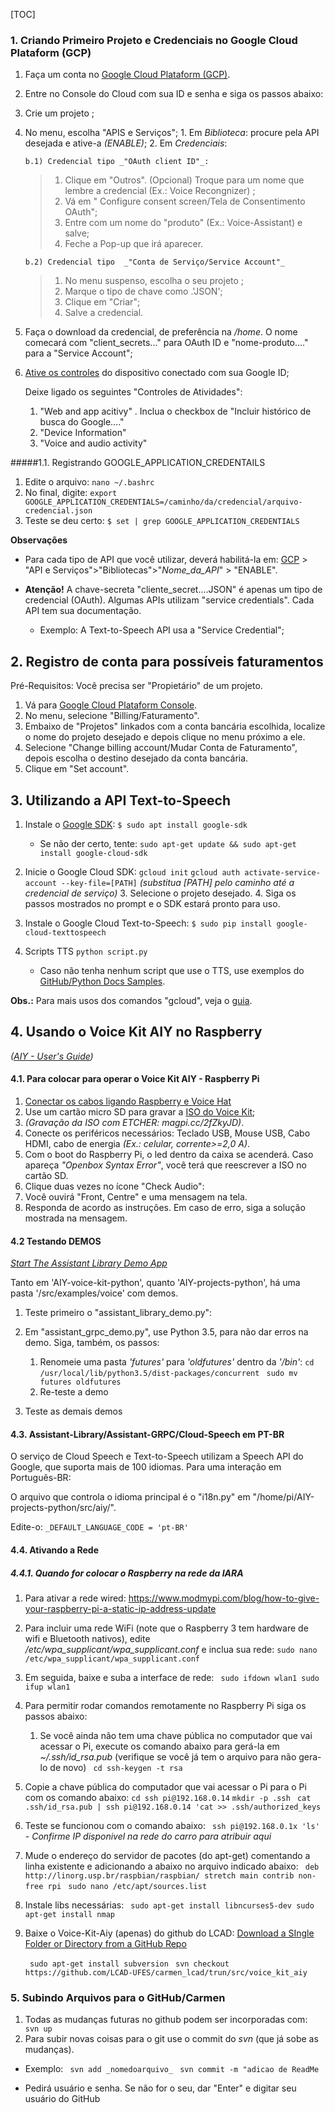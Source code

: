 [TOC]

### 1. Criando Primeiro Projeto e Credenciais no Google Cloud Plataform (GCP)

1. Faça um conta no [Google Cloud Plataform (GCP)](https://console.developers.google.com/).
2.  Entre no Console do Cloud com sua ID e senha e siga os passos abaixo:

 1. Crie um projeto ;
 2. No menu, escolha "APIS e Serviços";
		1. Em _Biblioteca_: procure pela API desejada e ative-a _(ENABLE)_;
		2. Em _Credenciais_:
		
		b.1) Credencial tipo _"OAuth client ID"_:
	>1. Clique em "Outros". (Opcional) Troque para um nome que lembre a credencial (Ex.: Voice Recongnizer) ;
	> 2. Vá em " Configure consent screen/Tela de Consentimento OAuth";
	> 3. Entre com um nome do "produto" (Ex.: Voice-Assistant) e salve;
	> 4. Feche a Pop-up que irá aparecer.

		b.2) Credencial tipo  _"Conta de Serviço/Service Account"_
	> 1. No menu suspenso, escolha o seu projeto ;
	> 2. Marque o tipo de chave como .'JSON';
	> 3. Clique em "Criar";
	> 4. Salve a credencial.

4. Faça o download da credencial, de preferência na _/home_. O nome comecará com "client_secrets..." para OAuth ID e "nome-produto...." para a "Service Account";
5. [Ative os controles](https://myaccount.google.com/activitycontrols) do dispositivo conectado com sua Google ID;

	Deixe ligado os seguintes "Controles de Atividades":
	1. "Web and app acitivy" . Inclua o checkbox de "Incluir histórico de busca do Google...."
	2. "Device Information"
	3. "Voice and audio activity"



#####1.1. Registrando GOOGLE_APPLICATION_CREDENTAILS

1. Edite o arquivo:
    `nano ~/.bashrc`
  1. No final, digite:
  `export GOOGLE_APPLICATION_CREDENTIALS=/caminho/da/credencial/arquivo-credencial.json`
2. Teste se deu certo: 
    `$ set | grep GOOGLE_APPLICATION_CREDENTIALS`

**Observações**
- Para cada tipo de API que você utilizar, deverá habilitá-la em:
[GCP](https://console.cloud.google.com/) > "API e Serviços">"Bibliotecas">"_Nome_da_API_" > "ENABLE".

- **Atenção!**
A chave-secreta "cliente_secret....JSON" é apenas um tipo de credencial (OAuth).  Algumas APIs utilizam "service credentials". Cada API tem sua documentação.
	- Exemplo: A Text-to-Speech API usa a "Service Credential";

## 2. Registro de conta para possíveis faturamentos
 Pré-Requisitos: Você precisa ser "Propietário" de um projeto.

   1. Vá para [Google Cloud Plataform Console](https://console.developers.google.com/).
   2. No menu, selecione "Billing/Faturamento".
   3. Embaixo de "Projetos" linkados com a conta bancária escolhida, localize o nome do projeto desejado e depois clique no menu próximo a ele.
   5. Selecione "Change billing account/Mudar Conta de Faturamento", depois escolha o destino desejado da conta bancária.
   6. Clique em "Set account".

## 3. Utilizando a API Text-to-Speech
1. Instale o [Google SDK](https://cloud.google.com/sdk/docs/):
    `$ sudo apt install google-sdk`
	- Se não der certo, tente:
	`sudo apt-get update && sudo apt-get install google-cloud-sdk`

2. Inicie o Google Cloud SDK:
`gcloud init`
`gcloud auth activate-service-account --key-file=[PATH]`
_(substitua [PATH] pelo caminho até a credencial de serviço)_
	3. Selecione o projeto desejado.
	4. Siga os passos mostrados no prompt e o SDK estará pronto para uso.

3. Instale o Google Cloud Text-to-Speech:
 `$ sudo pip install google-cloud-texttospeech`

4. Scripts TTS
`python script.py`

	- Caso não tenha nenhum script que use o TTS, use exemplos do [GitHub/Python Docs Samples](https://github.com/GoogleCloudPlatform/python-docs-samples/tree/master/texttospeech/cloud-client).


**Obs.:** Para mais usos dos comandos "gcloud", veja o [guia](https://cloud.google.com/sdk/docs/quickstart-debian-ubuntu).



## 4. Usando o Voice Kit AIY no Raspberry
_([AIY - User's Guide](https://aiyprojects.withgoogle.com/voice/#users-guide-1-1--connect-to-google-cloud-platform))_

#### 4.1. Para colocar para operar o Voice Kit AIY - Raspberry Pi

1. [Conectar os cabos ligando Raspberry e Voice Hat](https://aiyprojects.withgoogle.com/voice/#assembly-guide-2-assemble-the-hardware)
2. Use um cartão micro SD para gravar a [ISO do Voice Kit](magpi.cc/2x7JQfS);
 3.  _(Gravação da ISO com ETCHER: magpi.cc/2fZkyJD)_.
4. Conecte os periféricos necessários: Teclado USB, Mouse USB, Cabo HDMI, cabo de energia _(Ex.: celular, corrente>=2,0 A)_.
5. Com o boot do Raspberry Pi, o led dentro da caixa se acenderá. Caso apareça _"Openbox Syntax Error"_, você terá que reescrever a ISO no cartão SD.
6. Clique duas vezes no ícone "Check Audio":
 6. Você ouvirá "Front, Centre" e uma mensagem na tela. 
 7. Responda de acordo as instruções. Em caso de erro, siga a solução mostrada na mensagem.


#### 4.2 Testando DEMOS
_[Start The Assistant Library Demo App](https://aiyprojects.withgoogle.com/voice/#users-guide-3-1--start-the-assistant-library-demo-app)_

 Tanto em 'AIY-voice-kit-python', quanto 'AIY-projects-python', há uma pasta '/src/examples/voice' com demos.
1. Teste primeiro o "assistant_library_demo.py":

2. Em  "assistant_grpc_demo.py", use Python 3.5, para não dar erros na demo. Siga, também, os passos:
	1. Renomeie uma pasta _'futures'_ para _'oldfutures'_ dentro da _'/bin'_: 
  `cd /usr/local/lib/python3.5/dist-packages/concurrent `
  `sudo mv futures oldfutures`
	2. Re-teste a demo
2.  Teste as demais demos

#### 4.3. Assistant-Library/Assistant-GRPC/Cloud-Speech em PT-BR

 O serviço de Cloud Speech e Text-to-Speech utilizam a Speech API do Google, que suporta mais de 100 idiomas. Para uma interação em Português-BR:
 
 O arquivo que controla o idioma principal é o  "i18n.py" em "/home/pi/AIY-projects-python/src/aiy/". 
 
 Edite-o:
  `_DEFAULT_LANGUAGE_CODE = 'pt-BR' `


#### 4.4. Ativando a Rede

##### 4.4.1. Quando for colocar o Raspberry na rede da IARA

1.  Para ativar a rede wired: <https://www.modmypi.com/blog/how-to-give-your-raspberry-pi-a-static-ip-address-update>
2. Para incluir uma rede WiFi (note que o Raspberry 3 tem hardware de wifi e Bluetooth nativos), edite _/etc/wpa_supplicant/wpa_supplicant.conf_ e inclua sua rede:
`sudo nano /etc/wpa_supplicant/wpa_supplicant.conf`
3. Em seguida, baixe e suba a interface de rede:
` sudo ifdown wlan1 sudo ifup wlan1`
4. Para permitir rodar comandos remotamente no Raspberry Pi siga os passos abaixo:

   1. Se você ainda não tem uma chave pública no computador que vai acessar o Pi, execute os comando abaixo para gerá-la em _~/.ssh/id_rsa.pub_ (verifique se você já tem o arquivo para não gera-lo de novo) 
  ` cd ssh-keygen -t rsa`

  2. Copie a chave pública do computador que vai acessar o Pi para o Pi com os comando abaixo:
   `cd ssh pi@192.168.0.14`
   ` mkdir -p .ssh `
   ` cat .ssh/id_rsa.pub | ssh pi@192.168.0.14 'cat >> .ssh/authorized_keys`

   3. Teste se funcionou com o comando abaixo:
  ` ssh pi@192.168.0.1x 'ls'`
    - *Confirme IP disponivel na rede do carro para atribuir aqui*

 4. Mude o endereço do servidor de pacotes (do apt-get) comentando a linha existente e adicionando a abaixo no arquivo indicado abaixo:
  ` deb http://linorg.usp.br/raspbian/raspbian/ stretch main contrib non-free rpi`
  ` sudo nano /etc/apt/sources.list`

 5.  Instale libs necessárias:
  ` sudo apt-get install libncurses5-dev sudo apt-get install nmap`

 6. Baixe o Voice-Kit-Aiy (apenas) do github do LCAD: [Download a SIngle Folder or Directory from a GitHub Repo](https://stackoverflow.com/questions/7106012/download-a-single-folder-or-directory-from-a-github-repo)

    ` sudo apt-get install subversion`
    ` svn checkout https://github.com/LCAD-UFES/carmen_lcad/trun/src/voice_kit_aiy`

### 5. Subindo Arquivos para o GitHub/Carmen

1. Todas as mudanças futuras no github podem ser incorporadas com:
  ` svn up`
2. Para subir novas coisas para o git use o commit do _svn_ (que já sobe as mudanças).
 - Exemplo:
  ` svn add _nomedoarquivo_`
  ` svn commit -m "adicao de ReadMe`

 -  Pedirá usuário e senha. Se não for o seu, dar "Enter" e digitar seu usuário do GitHub
